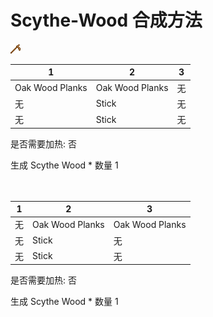 # Scythe-Wood 合成方法

![Icon](044ac30377fe830459d4b7ef4283a59a.png)

|1|2|3|
|----|-----|-----|
|Oak Wood Planks|Oak Wood Planks|无|
|无|Stick|无|
|无|Stick|无|

是否需要加热: 否

生成 Scythe Wood \* 数量 1
<br/> <br/> <br/> 

|1|2|3|
|----|-----|-----|
|无|Oak Wood Planks|Oak Wood Planks|
|无|Stick|无|
|无|Stick|无|

是否需要加热: 否

生成 Scythe Wood \* 数量 1
<br/> <br/> <br/> 

